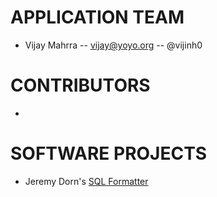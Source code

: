 # APPLICATION TEAM

* Vijay Mahrra -- vijay@yoyo.org -- @vijinh0

# CONTRIBUTORS

-

# SOFTWARE PROJECTS

- Jeremy Dorn's [SQL Formatter](http://jdorn.github.io/sql-formatter/)
